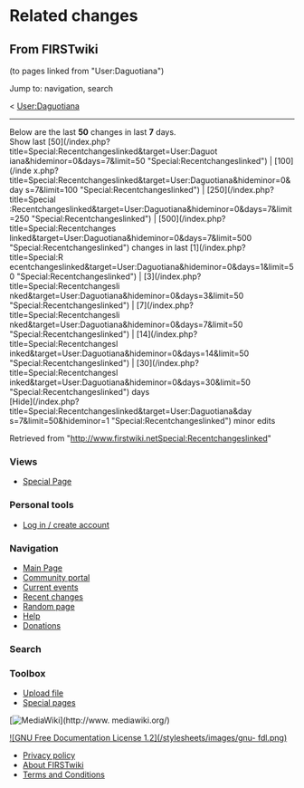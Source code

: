 # Related changes

## From FIRSTwiki

(to pages linked from "User:Daguotiana")

Jump to: navigation, search

< [User:Daguotiana](/index.php?title=User:Daguotiana&redirect=no "User:Daguotiana")

--------------------------------------------------------------------------------

Below are the last **50** changes in last **7** days.<br>
Show last [50](/index.php?title=Special:Recentchangeslinked&target=User:Daguot
iana&hideminor=0&days=7&limit=50 "Special:Recentchangeslinked") | [100](/inde
x.php?title=Special:Recentchangeslinked&target=User:Daguotiana&hideminor=0&day
s=7&limit=100 "Special:Recentchangeslinked") | [250](/index.php?title=Special
:Recentchangeslinked&target=User:Daguotiana&hideminor=0&days=7&limit=250 "Special:Recentchangeslinked") | [500](/index.php?title=Special:Recentchanges
linked&target=User:Daguotiana&hideminor=0&days=7&limit=500 "Special:Recentchangeslinked") changes in last [1](/index.php?title=Special:R
ecentchangeslinked&target=User:Daguotiana&hideminor=0&days=1&limit=50 "Special:Recentchangeslinked") | [3](/index.php?title=Special:Recentchangesli
nked&target=User:Daguotiana&hideminor=0&days=3&limit=50 "Special:Recentchangeslinked") | [7](/index.php?title=Special:Recentchangesli
nked&target=User:Daguotiana&hideminor=0&days=7&limit=50 "Special:Recentchangeslinked") | [14](/index.php?title=Special:Recentchangesl
inked&target=User:Daguotiana&hideminor=0&days=14&limit=50 "Special:Recentchangeslinked") | [30](/index.php?title=Special:Recentchangesl
inked&target=User:Daguotiana&hideminor=0&days=30&limit=50 "Special:Recentchangeslinked") days<br>
[Hide](/index.php?title=Special:Recentchangeslinked&target=User:Daguotiana&day
s=7&limit=50&hideminor=1 "Special:Recentchangeslinked") minor edits

Retrieved from "<http://www.firstwiki.netSpecial:Recentchangeslinked>"

### Views

- [Special Page](Special:Recentchangeslinked/User:Daguotiana)

### Personal tools

- [Log in / create account](/index.php?title=Special:Userlogin&returnto=Special:Recentchangeslinked)

[](Main_Page "Main Page")

### Navigation

- [Main Page](Main_Page)
- [Community portal](FIRSTwiki:Community_portal)
- [Current events](Current_events)
- [Recent changes](Special:Recentchanges)
- [Random page](Special:Random)
- [Help](FIRSTwiki:Help)
- [Donations](FIRSTwiki:Site_support)

### Search

### Toolbox

- [Upload file](Special:Upload)
- [Special pages](Special:Specialpages)

[![MediaWiki](/skins/common/images/poweredby_mediawiki_88x31.png)](http://www.
mediawiki.org/)

[![GNU Free Documentation License 1.2](/stylesheets/images/gnu-
fdl.png)](http://www.gnu.org/copyleft/fdl.html)

- [Privacy policy](FIRSTwiki:Privacy_policy "FIRSTwiki:Privacy policy")
- [About FIRSTwiki](FIRSTwiki:About "FIRSTwiki:About")
- [Terms and Conditions](FIRSTwiki:Terms_and_conditions "FIRSTwiki:Terms and conditions")

